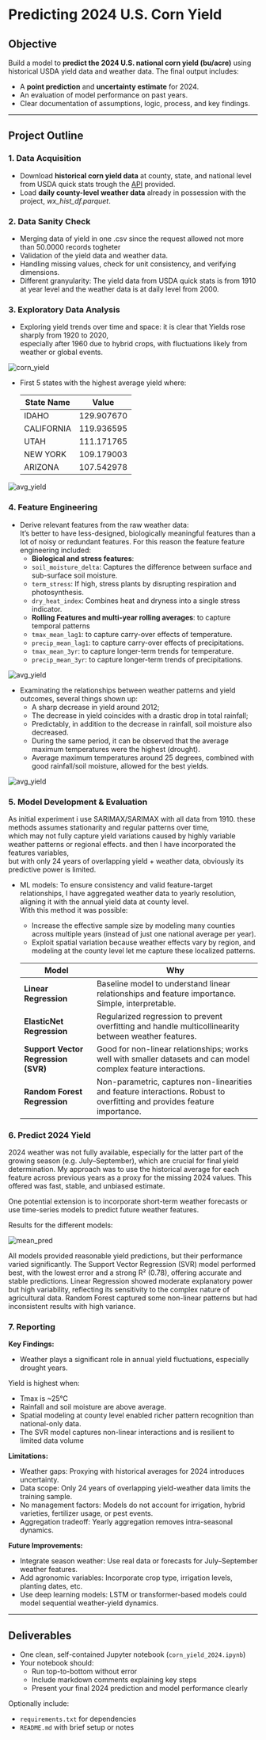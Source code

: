 # Predicting 2024 U.S. Corn Yield  

## Objective

Build a model to **predict the 2024 U.S. national corn yield (bu/acre)** using historical USDA yield data and weather data. The final output includes:

- A **point prediction** and **uncertainty estimate** for 2024.
- An evaluation of model performance on past years.
- Clear documentation of assumptions, logic, process, and key findings.

---

## Project Outline

### 1. Data Acquisition

- Download **historical corn yield data** at county, state, and national level from USDA quick stats trough the [API](https://quickstats.nass.usda.gov/api) provided.
- Load **daily county-level weather data** already in possession with the project, *wx_hist_df.parquet*.

### 2. Data Sanity Check

- Merging data of yield in one .csv since the request allowed not more than 50.0000 records togheter
- Validation of the yield data and weather data.
- Handling missing values, check for unit consistency, and verifying dimensions.
- Different granyularity: The yield data from USDA quick stats is from 1910 at year level and the weather data is at daily level from 2000. <br>

### 3. Exploratory Data Analysis

- Exploring yield trends over time and space: it is clear that Yields rose sharply from 1920 to 2020, <br>
especially after 1960 due to hybrid crops, with fluctuations likely from weather or global events.

![corn_yield](./images/corn_yield_over_years.png)

- First 5 states with the highest average yield where:
    
    | State Name  | Value      |
    |-------------|------------|
    | IDAHO       | 129.907670 |
    | CALIFORNIA  | 119.936595 |
    | UTAH        | 111.171765 |
    | NEW YORK    | 109.179003 |
    | ARIZONA     | 107.542978 |

![avg_yield](./images/avg_yield_states.png)

 
### 4. Feature Engineering

- Derive relevant features from the raw weather data: <br>
It’s better to have less-designed, biologically meaningful features than a lot of noisy or redundant features. For this reason the feature feature engineering included: <br>
    - **Biological and stress features**: <br>
    - `soil_moisture_delta`: Captures the difference between surface and sub-surface soil moisture.
    - `term_stress`: If high, stress plants by disrupting respiration and photosynthesis.
    - `dry_heat_index`: Combines heat and dryness into a single stress indicator. 
    - **Rolling Features and multi-year rolling averages**: to capture temporal patterns <br>
    - `tmax_mean_lag1`: to capture carry-over effects of temperature.
    - `precip_mean_lag1`: to capture carry-over effects of precipitations.
    - `tmax_mean_3yr`: to capture longer-term trends for temperature.
    - `precip_mean_3yr`: to capture longer-term trends of precipitations.

![avg_yield](./images/mtrx_corr_yield_weather.png)

- Examinating the relationships between weather patterns and yield outcomes, several things shown up: <br>
    - A sharp decrease in yield around 2012;<br>
    - The decrease in yield coincides with a drastic drop in total rainfall; <br>
    - Predictably, in addition to the decrease in rainfall, soil moisture also decreased. <br>
    - During the same period, it can be observed that the average maximum temperatures were the highest (drought). <br>
    - Average maximum temperatures around 25 degrees, combined with good rainfall/soil moisture, allowed for the best yields. <br>

![avg_yield](./images/feature_comp_yield.png)

### 5. Model Development & Evaluation

As initial experiment i use SARIMAX/SARIMAX with all data from 1910. these methods assumes stationarity and regular patterns over time,  <br>
which may not fully capture yield variations caused by highly variable weather patterns or regional effects. and then I have incorporated the features variables, <br>
but with only 24 years of overlapping yield + weather data, obviously its predictive power is limited. 

- ML models:
    To ensure consistency and valid feature-target relationships, I have aggregated weather data to yearly resolution, aligning it with the annual yield data at county level. <br>
    With this method it was possible:
    - Increase the effective sample size by modeling many counties across multiple years (instead of just one national average per year).
    - Exploit spatial variation because weather effects vary by region, and modeling at the county level let me capture these localized patterns.

    | Model                               | Why                                                                                                       |
    | ----------------------------------- | ------------------------------------------------------------------------------------------------------------------------- |
    | **Linear Regression**               | Baseline model to understand linear relationships and feature importance. Simple, interpretable.                          |
    | **ElasticNet Regression**           | Regularized regression to prevent overfitting and handle multicollinearity between weather features.                      |
    | **Support Vector Regression (SVR)** | Good for non-linear relationships; works well with smaller datasets and can model complex feature interactions.           |
    | **Random Forest Regression**        | Non-parametric, captures non-linearities and feature interactions. Robust to overfitting and provides feature importance. |


### 6. Predict 2024 Yield

2024 weather was not fully available, especially for the latter part of the growing season (e.g. July–September), which are crucial for final yield determination.
My approach was to use the historical average for each feature across previous years as a proxy for the missing 2024 values. This offered was fast, stable, and unbiased estimate.

One potential extension is to incorporate short-term weather forecasts or use time-series models to predict future weather features.

Results for the different models:

![mean_pred](./images/mean_pred.png)

All models provided reasonable yield predictions, but their performance varied significantly. 
The Support Vector Regression (SVR) model performed best, with the lowest error and a strong R² (0.78), offering accurate and stable predictions. 
Linear Regression showed moderate explanatory power but high variability, reflecting its sensitivity to the complex nature of agricultural data. 
Random Forest captured some non-linear patterns but had inconsistent results with high variance.

### 7. Reporting


**Key Findings:**
- Weather plays a significant role in annual yield fluctuations, especially drought years.

Yield is highest when:
- Tmax is ~25°C
- Rainfall and soil moisture are above average.
- Spatial modeling at county level enabled richer pattern recognition than national-only data.
- The SVR model captures non-linear interactions and is resilient to limited data volume

**Limitations:**
- Weather gaps: Proxying with historical averages for 2024 introduces uncertainty.
- Data scope: Only 24 years of overlapping yield-weather data limits the training sample.
- No management factors: Models do not account for irrigation, hybrid varieties, fertilizer usage, or pest events.
- Aggregation tradeoff: Yearly aggregation removes intra-seasonal dynamics.

**Future Improvements:**
- Integrate season weather: Use real data or forecasts for July–September weather features.
- Add agronomic variables: Incorporate crop type, irrigation levels, planting dates, etc.
- Use deep learning models: LSTM or transformer-based models could model sequential weather-yield dynamics.

---

## Deliverables

- One clean, self-contained Jupyter notebook (`corn_yield_2024.ipynb`)
- Your notebook should:
  - Run top-to-bottom without error
  - Include markdown comments explaining key steps
  - Present your final 2024 prediction and model performance clearly

Optionally include:
- `requirements.txt` for dependencies
- `README.md` with brief setup or notes
